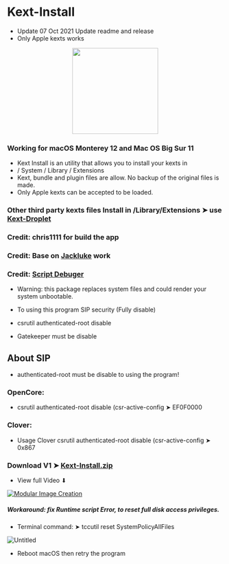 # Kext-Install
- Update 07 Oct 2021 Update readme and release
- Only Apple kexts works

<p align="center">
  <img width="200" height="200" src="https://user-images.githubusercontent.com/6248794/123019499-98654800-d39e-11eb-9aa9-b42683a1017d.png">
</p>

### Working for macOS Monterey 12 and Mac OS Big Sur 11



- Kext Install is an utility that allows you to install your kexts in 
- / System / Library / Extensions 
- Kext, bundle and plugin files are allow. No backup of the original files is made.
- Only Apple kexts can be accepted to be loaded.

### Other third party kexts files Install in /Library/Extensions ➤ use [Kext-Droplet](https://github.com/chris1111/Kext-Droplet-Big-Sur)


### Credit: chris1111 for build the app
### Credit: Base on [Jackluke](https://github.com/jacklukem) work
### Credit: [Script Debuger](https://latenightsw.com) 

- Warning: this package replaces system files and could render your system unbootable.

- To using this program SIP security (Fully disable) 
- csrutil authenticated-root disable 
- Gatekeeper must be disable

## About SIP
- authenticated-root must be disable to using the program!
### OpenCore:
- csrutil authenticated-root disable (csr-active-config ➤ EF0F0000
### Clover:
- Usage Clover csrutil authenticated-root disable (csr-active-config ➤ 0x867


### Download V1 ➤ [Kext-Install.zip](https://github.com/chris1111/Kext-Install/releases/tag/V1)

- View full Video ⬇︎

[![Modular Image Creation](https://user-images.githubusercontent.com/6248794/118173318-6a820080-b3fb-11eb-9ba5-203165fb6f26.png)](https://youtu.be/tzTpXCxZpyU)
 
##### Workaround: fix Runtime script Error, to reset full disk access privileges.
- Terminal command: ➤  tccutil reset SystemPolicyAllFiles

![Untitled](https://user-images.githubusercontent.com/6248794/123511992-d7bbbf00-d652-11eb-82c1-e9aae4c1873e.png)

- Reboot macOS then retry the program
